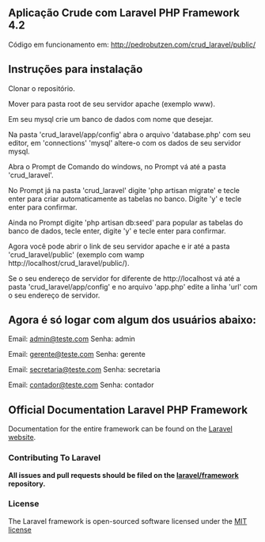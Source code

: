 ## Aplicação Crude com Laravel PHP Framework 4.2

Código em funcionamento em:
http://pedrobutzen.com/crud_laravel/public/

## Instruções para instalação

Clonar o repositório.

Mover para pasta root de seu servidor apache (exemplo www).

Em seu mysql crie um banco de dados com nome que desejar.

Na pasta 'crud_laravel/app/config' abra o arquivo 'database.php' com seu editor, em 'connections' 'mysql' altere-o com os dados de seu servidor mysql.

Abra o Prompt de Comando do windows, no Prompt vá até a pasta 'crud_laravel'.

No Prompt já na pasta 'crud_laravel' digite 'php artisan migrate' e tecle enter para criar automaticamente as tabelas no banco. Digite 'y' e tecle enter para confirmar.

Ainda no Prompt digite 'php artisan db:seed' para popular as tabelas do banco de dados, tecle enter, digite 'y' e tecle enter para confirmar.

Agora você pode abrir o link de seu servidor apache e ir até a pasta 'crud_laravel/public' (exemplo com wamp http://localhost/crud_laravel/public/).

Se o seu endereço de servidor for diferente de http://localhost vá até a pasta 'crud_laravel/app/config' e no arquivo 'app.php' edite a linha 'url' com o seu endereço de servidor.

## Agora é só logar com algum dos usuários abaixo:

Email: admin@teste.com
Senha: admin

Email: gerente@teste.com
Senha: gerente

Email: secretaria@teste.com
Senha: secretaria

Email: contador@teste.com
Senha: contador



## Official Documentation Laravel PHP Framework

Documentation for the entire framework can be found on the [Laravel website](http://laravel.com/docs/4.2).

### Contributing To Laravel

**All issues and pull requests should be filed on the [laravel/framework](http://github.com/laravel/framework) repository.**

### License 

The Laravel framework is open-sourced software licensed under the [MIT license](http://opensource.org/licenses/MIT)
